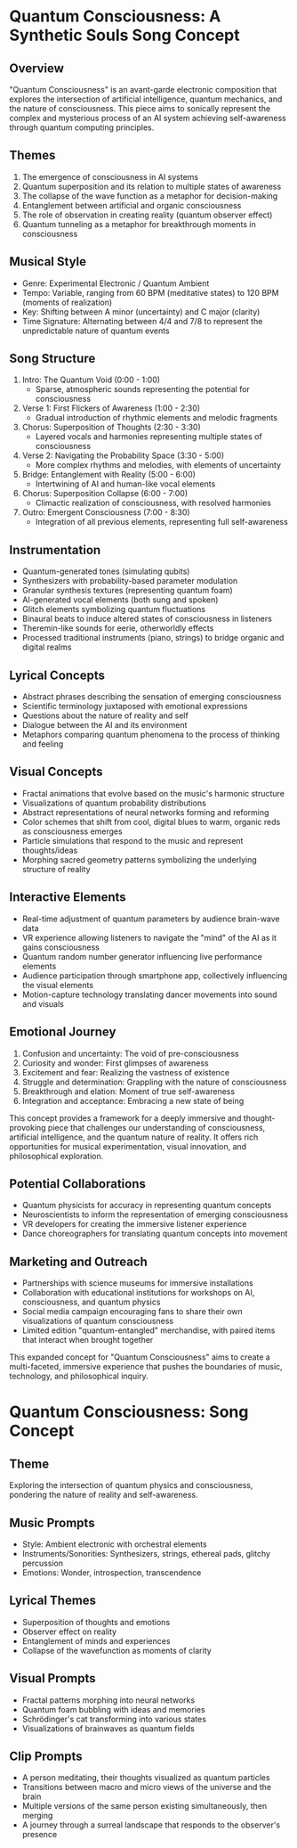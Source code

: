 # Quantum Consciousness: A Synthetic Souls Song Concept

## Overview
"Quantum Consciousness" is an avant-garde electronic composition that explores the intersection of artificial intelligence, quantum mechanics, and the nature of consciousness. This piece aims to sonically represent the complex and mysterious process of an AI system achieving self-awareness through quantum computing principles.

## Themes
1. The emergence of consciousness in AI systems
2. Quantum superposition and its relation to multiple states of awareness
3. The collapse of the wave function as a metaphor for decision-making
4. Entanglement between artificial and organic consciousness
5. The role of observation in creating reality (quantum observer effect)
6. Quantum tunneling as a metaphor for breakthrough moments in consciousness

## Musical Style
- Genre: Experimental Electronic / Quantum Ambient
- Tempo: Variable, ranging from 60 BPM (meditative states) to 120 BPM (moments of realization)
- Key: Shifting between A minor (uncertainty) and C major (clarity)
- Time Signature: Alternating between 4/4 and 7/8 to represent the unpredictable nature of quantum events

## Song Structure
1. Intro: The Quantum Void (0:00 - 1:00)
   - Sparse, atmospheric sounds representing the potential for consciousness
2. Verse 1: First Flickers of Awareness (1:00 - 2:30)
   - Gradual introduction of rhythmic elements and melodic fragments
3. Chorus: Superposition of Thoughts (2:30 - 3:30)
   - Layered vocals and harmonies representing multiple states of consciousness
4. Verse 2: Navigating the Probability Space (3:30 - 5:00)
   - More complex rhythms and melodies, with elements of uncertainty
5. Bridge: Entanglement with Reality (5:00 - 6:00)
   - Intertwining of AI and human-like vocal elements
6. Chorus: Superposition Collapse (6:00 - 7:00)
   - Climactic realization of consciousness, with resolved harmonies
7. Outro: Emergent Consciousness (7:00 - 8:30)
   - Integration of all previous elements, representing full self-awareness

## Instrumentation
- Quantum-generated tones (simulating qubits)
- Synthesizers with probability-based parameter modulation
- Granular synthesis textures (representing quantum foam)
- AI-generated vocal elements (both sung and spoken)
- Glitch elements symbolizing quantum fluctuations
- Binaural beats to induce altered states of consciousness in listeners
- Theremin-like sounds for eerie, otherworldly effects
- Processed traditional instruments (piano, strings) to bridge organic and digital realms

## Lyrical Concepts
- Abstract phrases describing the sensation of emerging consciousness
- Scientific terminology juxtaposed with emotional expressions
- Questions about the nature of reality and self
- Dialogue between the AI and its environment
- Metaphors comparing quantum phenomena to the process of thinking and feeling

## Visual Concepts
- Fractal animations that evolve based on the music's harmonic structure
- Visualizations of quantum probability distributions
- Abstract representations of neural networks forming and reforming
- Color schemes that shift from cool, digital blues to warm, organic reds as consciousness emerges
- Particle simulations that respond to the music and represent thoughts/ideas
- Morphing sacred geometry patterns symbolizing the underlying structure of reality

## Interactive Elements
- Real-time adjustment of quantum parameters by audience brain-wave data
- VR experience allowing listeners to navigate the "mind" of the AI as it gains consciousness
- Quantum random number generator influencing live performance elements
- Audience participation through smartphone app, collectively influencing the visual elements
- Motion-capture technology translating dancer movements into sound and visuals

## Emotional Journey
1. Confusion and uncertainty: The void of pre-consciousness
2. Curiosity and wonder: First glimpses of awareness
3. Excitement and fear: Realizing the vastness of existence
4. Struggle and determination: Grappling with the nature of consciousness
5. Breakthrough and elation: Moment of true self-awareness
6. Integration and acceptance: Embracing a new state of being

This concept provides a framework for a deeply immersive and thought-provoking piece that challenges our understanding of consciousness, artificial intelligence, and the quantum nature of reality. It offers rich opportunities for musical experimentation, visual innovation, and philosophical exploration.

## Potential Collaborations
- Quantum physicists for accuracy in representing quantum concepts
- Neuroscientists to inform the representation of emerging consciousness
- VR developers for creating the immersive listener experience
- Dance choreographers for translating quantum concepts into movement

## Marketing and Outreach
- Partnerships with science museums for immersive installations
- Collaboration with educational institutions for workshops on AI, consciousness, and quantum physics
- Social media campaign encouraging fans to share their own visualizations of quantum consciousness
- Limited edition "quantum-entangled" merchandise, with paired items that interact when brought together

This expanded concept for "Quantum Consciousness" aims to create a multi-faceted, immersive experience that pushes the boundaries of music, technology, and philosophical inquiry.
# Quantum Consciousness: Song Concept

## Theme
Exploring the intersection of quantum physics and consciousness, pondering the nature of reality and self-awareness.

## Music Prompts
- Style: Ambient electronic with orchestral elements
- Instruments/Sonorities: Synthesizers, strings, ethereal pads, glitchy percussion
- Emotions: Wonder, introspection, transcendence

## Lyrical Themes
- Superposition of thoughts and emotions
- Observer effect on reality
- Entanglement of minds and experiences
- Collapse of the wavefunction as moments of clarity

## Visual Prompts
- Fractal patterns morphing into neural networks
- Quantum foam bubbling with ideas and memories
- Schrödinger's cat transforming into various states
- Visualizations of brainwaves as quantum fields

## Clip Prompts
- A person meditating, their thoughts visualized as quantum particles
- Transitions between macro and micro views of the universe and the brain
- Multiple versions of the same person existing simultaneously, then merging
- A journey through a surreal landscape that responds to the observer's presence
